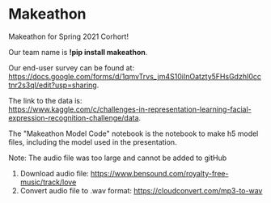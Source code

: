 # Makeathon
Makeathon for Spring 2021 Corhort!  

Our team name is **!pip install makeathon**.  

Our end-user survey can be found at:  
https://docs.google.com/forms/d/1qmvTrvs_jm4S10iInOatzty5FHsGdzhI0cctnr2s3qI/edit?usp=sharing.  

The link to the data is:  
https://www.kaggle.com/c/challenges-in-representation-learning-facial-expression-recognition-challenge/data.

The "Makeathon Model Code" notebook is the notebook to make h5 model files, including the model used in the presentation.  

Note: The audio file was too large and cannot be added to gitHub
1. Download audio file: https://www.bensound.com/royalty-free-music/track/love
2. Convert audio file to .wav format: https://cloudconvert.com/mp3-to-wav
